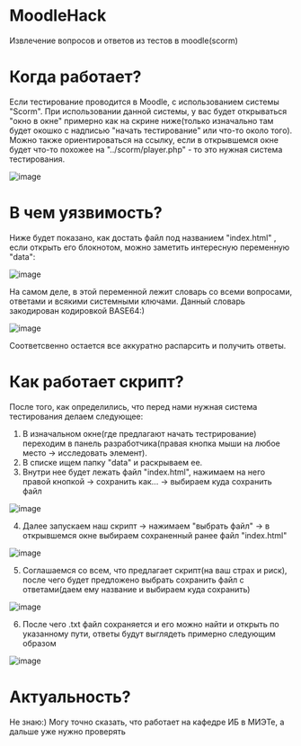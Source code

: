 # MoodleHack
Извлечение вопросов и ответов из тестов в moodle(scorm)


# Когда работает?
Если тестирование проводится в Moodle, с использованием системы "Scorm". 
При использовании данной системы, у вас будет открываться "окно в окне" примерно как на скрине ниже(только изначально там будет окошко с надписью "начать тестирование" или что-то около того). Можно также ориентироваться на ссылку, если в открывшемся окне будет что-то похожее на "../scorm/player.php" - то это нужная система тестирования.

![image](https://github.com/kuckamowku/MoodleHack/assets/112760482/120e90a8-d291-49bc-b90c-5b56be225981)

# В чем уязвимость?
Ниже будет показано, как достать файл под названием "index.html" , если открыть его блокнотом, можно заметить интересную переменную "data":

![image](https://github.com/kuckamowku/MoodleHack/assets/112760482/fecd9f4d-7fd7-4266-aace-9669ba0dee65)

На самом деле, в этой переменной лежит словарь со всеми вопросами, ответами и всякими системными ключами. Данный словарь закодирован кодировкой BASE64:)

![image](https://github.com/kuckamowku/MoodleHack/assets/112760482/c5d5d9a0-f9dd-400a-91e9-cd1560bdf9dc)

Соответсвенно остается все аккуратно распарсить и получить ответы.



# Как работает скрипт?
После того, как определились, что перед нами нужная система тестирования делаем следующее:
1) В изначальном окне(где предлагают начать тестрирование) переходим в панель разработчика(правая кнопка мыши на любое место -> исследовать элемент).
2) В списке ищем папку "data" и раскрываем ее.
3) Внутри нее будет лежать файл "index.html", нажимаем на него правой кнопкой -> сохранить как... -> выбираем куда сохранить файл

![image](https://github.com/kuckamowku/MoodleHack/assets/112760482/3c0771a6-c18b-4b0d-946b-7b4e44ff6cb5)

4) Далее запускаем наш скрипт -> нажимаем "выбрать файл" -> в открывшемся окне выбираем сохраненный ранее файл "index.html"

![image](https://github.com/kuckamowku/MoodleHack/assets/112760482/b056adea-5865-4f57-ab96-71ecb6dda188)

5) Соглашаемся со всем, что предлагает скрипт(на ваш страх и риск), после чего будет предложено выбрать сохранить файл с ответами(даем ему название и выбираем куда сохранить)

![image](https://github.com/kuckamowku/MoodleHack/assets/112760482/7fde3cf6-9475-4896-8145-9289ee223358)

6) После чего .txt файл сохраняется и его можно найти и открыть по указанному пути, ответы будут выглядеть примерно следующим образом

![image](https://github.com/kuckamowku/MoodleHack/assets/112760482/1a6292bd-bbc7-4887-afcc-596a5dba0d91)


# Актуальность?
Не знаю:) Могу точно сказать, что работает на кафедре ИБ в МИЭТе, а дальше уже нужно проверять
